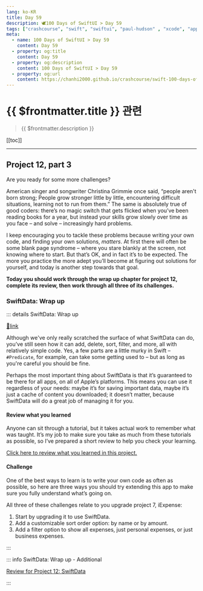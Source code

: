 ```yaml
---
lang: ko-KR
title: Day 59
description: 🕊️100 Days of SwiftUI > Day 59
tags: ["crashcourse", "swift", "swiftui", "paul-hudson" , "xcode", "appstore"]
meta:
  - name: 100 Days of SwiftUI > Day 59
    content: Day 59
  - property: og:title
    content: Day 59
  - property: og:description
    content: 100 Days of SwiftUI > Day 59
  - property: og:url
    content: https://chanhi2000.github.io/crashcourse/swift-100-days-of-swiftui/59.html
---
```


# {{ $frontmatter.title }} 관련

> {{ $frontmatter.description }}

[[toc]]

---

## Project 12, part 3

Are you ready for some more challenges?

American singer and songwriter Christina Grimmie once said, “people aren't born strong; People grow stronger little by little, encountering difficult situations, learning not to run from them.” The same is absolutely true of good coders: there’s no magic switch that gets flicked when you’ve been reading books for a year, but instead your skills grow slowly over time as you face – and solve – increasingly hard problems.

I keep encouraging you to tackle these problems because writing your own code, and finding your own solutions, _matters_. At first there will often be some blank page syndrome – where you stare blankly at the screen, not knowing where to start. But that’s OK, and in fact it’s to be expected. The more you practice the more adept you’ll become at figuring out solutions for yourself, and today is another step towards that goal.

__Today you should work through the wrap up chapter for project 12, complete its review, then work through all three of its challenges.__

### SwiftData: Wrap up

::: details SwiftData: Wrap up

[📎link](https://www.hackingwithswift.com/books/ios-swiftui/swiftdata-wrap-up)

Although we've only really scratched the surface of what SwiftData can do, you’ve still seen how it can add, delete, sort, filter, and more, all with relatively simple code. Yes, a few parts are a little murky in Swift – `#Predicate`, for example, can take some getting used to – but as long as you're careful you should be fine.

Perhaps the most important thing about SwiftData is that it’s guaranteed to be there for all apps, on all of Apple’s platforms. This means you can use it regardless of your needs: maybe it’s for saving important data, maybe it’s just a cache of content you downloaded; it doesn’t matter, because SwiftData will do a great job of managing it for you.

#### Review what you learned

Anyone can sit through a tutorial, but it takes actual work to remember what was taught. It’s my job to make sure you take as much from these tutorials as possible, so I’ve prepared a short review to help you check your learning.

[Click here to review what you learned in this project.][swiftdata]

#### Challenge

One of the best ways to learn is to write your own code as often as possible, so here are three ways you should try extending this app to make sure you fully understand what’s going on.

All three of these challenges relate to you upgrade project 7, iExpense:

1. Start by upgrading it to use SwiftData.
2. Add a customizable sort order option: by name or by amount.
3. Add a filter option to show all expenses, just personal expenses, or just business expenses.

:::

::: info SwiftData: Wrap up - Additional

[Review for Project 12: SwiftData][swiftdata]

:::

[swiftdata]: https://www.hackingwithswift.com/review/ios-swiftui/swiftdata